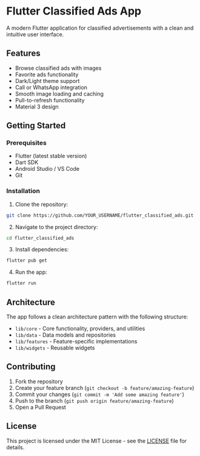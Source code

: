 # Flutter Classified Ads App

A modern Flutter application for classified advertisements with a clean and intuitive user interface.

## Features

- Browse classified ads with images
- Favorite ads functionality
- Dark/Light theme support
- Call or WhatsApp integration
- Smooth image loading and caching
- Pull-to-refresh functionality
- Material 3 design

## Getting Started

### Prerequisites

- Flutter (latest stable version)
- Dart SDK
- Android Studio / VS Code
- Git

### Installation

1. Clone the repository:
```bash
git clone https://github.com/YOUR_USERNAME/flutter_classified_ads.git
```

2. Navigate to the project directory:
```bash
cd flutter_classified_ads
```

3. Install dependencies:
```bash
flutter pub get
```

4. Run the app:
```bash
flutter run
```

## Architecture

The app follows a clean architecture pattern with the following structure:

- `lib/core` - Core functionality, providers, and utilities
- `lib/data` - Data models and repositories
- `lib/features` - Feature-specific implementations
- `lib/widgets` - Reusable widgets

## Contributing

1. Fork the repository
2. Create your feature branch (`git checkout -b feature/amazing-feature`)
3. Commit your changes (`git commit -m 'Add some amazing feature'`)
4. Push to the branch (`git push origin feature/amazing-feature`)
5. Open a Pull Request

## License

This project is licensed under the MIT License - see the [LICENSE](LICENSE) file for details.
